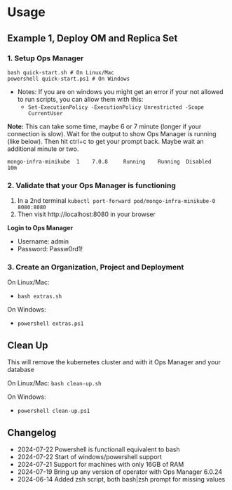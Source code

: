 # Usage

## Example 1, Deploy OM and Replica Set

### 1. Setup Ops Manager

```
bash quick-start.sh # On Linux/Mac
powershell quick-start.ps1 # On Windows
```
- Notes: If you are on windows you might get an error if your not allowed to run scripts, you can allow them with this:
  - `Set-ExecutionPolicy -ExecutionPolicy Unrestricted -Scope CurrentUser`

**Note:** This can take some time, maybe 6 or 7 minute (longer if your connection is slow). Wait for the output to show Ops Manager is running (like below). Then hit ctrl+c to get your prompt back. Maybe wait an additional minute or two.
```
mongo-infra-minikube  1    7.0.8     Running    Running  Disabled    10m     
```

### 2. Validate that your Ops Manager is functioning

1. In a 2nd terminal `kubectl port-forward pod/mongo-infra-minikube-0 8080:8080`
2. Then visit http://localhost:8080 in your browser

**Login to Ops Manager**
- Username: admin
- Password: Passw0rd1!

### 3. Create an Organization, Project and Deployment

On Linux/Mac:
- `bash extras.sh`

On Windows:
- `powershell extras.ps1`

## Clean Up

This will remove the kubernetes cluster and with it Ops Manager and your database

On Linux/Mac:
`bash clean-up.sh`

On Windows:
- `powershell clean-up.ps1`

## Changelog
- 2024-07-22 Powershell is functionall equivalent to bash
- 2024-07-22 Start of windows/powershell support
- 2024-07-21 Support for machines with only 16GB of RAM
- 2024-07-19 Bring up any version of operator with Ops Manager 6.0.24
- 2024-06-14 Added zsh script, both bash|zsh prompt for missing values
